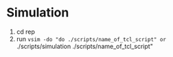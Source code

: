 # Simulation

1. cd rep
2. run `vsim -do "do ./scripts/name_of_tcl_script" or 
`./scripts/simulation ./scripts/name_of_tcl_script"